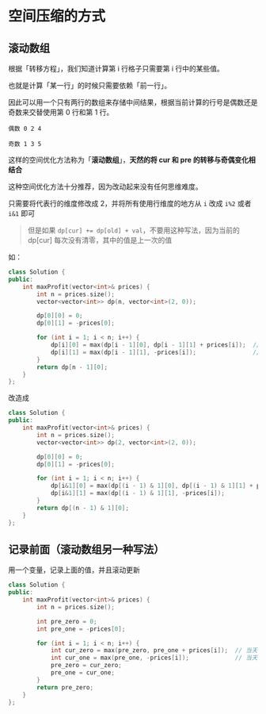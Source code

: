 # 空间压缩的方式

## 滚动数组

根据「转移方程」，我们知道计算第 i 行格子只需要第 i 行中的某些值。

也就是计算「某一行」的时候只需要依赖「前一行」。

因此可以用一个只有两行的数组来存储中间结果，根据当前计算的行号是偶数还是奇数来交替使用第 0 行和第 1 行。

```
偶数 0 2 4

奇数 1 3 5
```

这样的空间优化方法称为「**滚动数组**」，**天然的将 cur 和 pre 的转移与奇偶变化相结合**

这种空间优化方法十分推荐，因为改动起来没有任何思维难度。

只需要将代表行的维度修改成 2，并将所有使用行维度的地方从 `i` 改成 `i%2` 或者 `i&1` 即可

> 但是如果 `dp[cur] += dp[old] + val`，不要用这种写法，因为当前的 dp[cur] 每次没有清零，其中的值是上一次的值

如：

```cpp
class Solution {
public:
    int maxProfit(vector<int>& prices) {
        int n = prices.size();
        vector<vector<int>> dp(n, vector<int>(2, 0));

        dp[0][0] = 0;
        dp[0][1] = -prices[0];

        for (int i = 1; i < n; i++) {
            dp[i][0] = max(dp[i - 1][0], dp[i - 1][1] + prices[i]);  // 当天 休息 或 卖
            dp[i][1] = max(dp[i - 1][1], -prices[i]);                // 当天 休息 或 买
        }
        return dp[n - 1][0];
    }
};
```

改造成

```cpp
class Solution {
public:
    int maxProfit(vector<int>& prices) {
        int n = prices.size();
        vector<vector<int>> dp(2, vector<int>(2, 0));

        dp[0][0] = 0;
        dp[0][1] = -prices[0];

        for (int i = 1; i < n; i++) {
            dp[i&1][0] = max(dp[(i - 1) & 1][0], dp[(i - 1) & 1][1] + prices[i]);
            dp[i&1][1] = max(dp[(i - 1) & 1][1], -prices[i]);
        }
        return dp[(n - 1) & 1][0];
    }
};
```

## 记录前面（滚动数组另一种写法）

用一个变量，记录上面的值，并且滚动更新

```cpp
class Solution {
public:
    int maxProfit(vector<int>& prices) {
        int n = prices.size();

        int pre_zero = 0;
        int pre_one = -prices[0];

        for (int i = 1; i < n; i++) {
            int cur_zero = max(pre_zero, pre_one + prices[i]);  // 当天 休息 或 卖
            int cur_one = max(pre_one, -prices[i]);             // 当天 休息 或 买
            pre_zero = cur_zero;
            pre_one = cur_one;
        }
        return pre_zero;
    }
};
```

